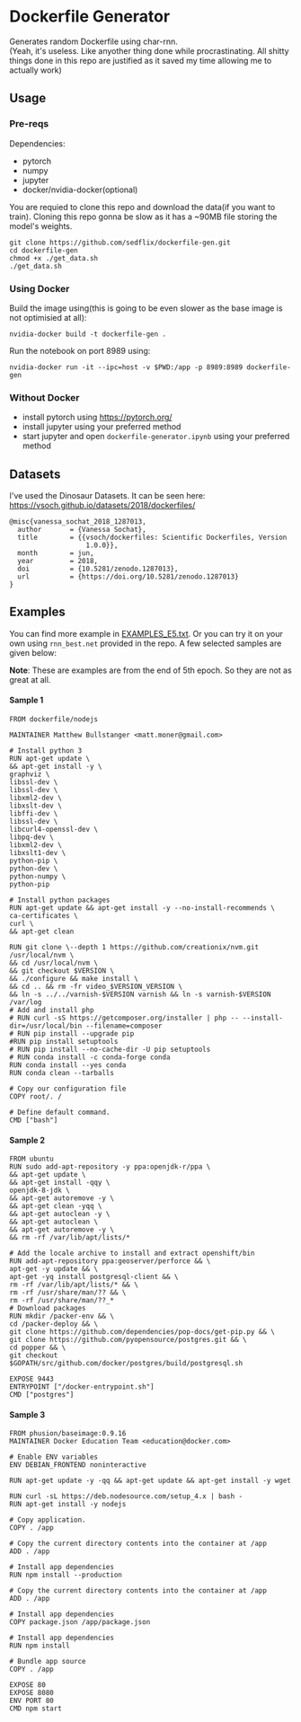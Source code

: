 # Dockerfile Generator 
Generates random Dockerfile using char-rnn.  
(Yeah, it's useless. Like anyother thing done while procrastinating. All shitty things done in this repo are justified as it saved my time allowing me to actually work) 

## Usage

### Pre-reqs

Dependencies:
- pytorch
- numpy
- jupyter
- docker/nvidia-docker(optional)

You are requied to clone this repo and download the data(if you want to train). Cloning this repo gonna be slow as it has a ~90MB file storing the model's weights.

```
git clone https://github.com/sedflix/dockerfile-gen.git
cd dockerfile-gen
chmod +x ./get_data.sh
./get_data.sh
```

### Using Docker

Build the image using(this is going to be even slower as the base image is not optimisied at all):
```
nvidia-docker build -t dockerfile-gen .
```

Run the notebook on port 8989 using:

```
nvidia-docker run -it --ipc=host -v $PWD:/app -p 8989:8989 dockerfile-gen
```

### Without Docker

- install pytorch using https://pytorch.org/
- install jupyter using your preferred method
- start jupyter and open `dockerfile-generator.ipynb` using your preferred method

## Datasets

I've used the Dinosaur Datasets. It can be seen here: https://vsoch.github.io/datasets/2018/dockerfiles/

```
@misc{vanessa_sochat_2018_1287013,
  author       = {Vanessa Sochat},
  title        = {{vsoch/dockerfiles: Scientific Dockerfiles, Version 
                   1.0.0}},
  month        = jun,
  year         = 2018,
  doi          = {10.5281/zenodo.1287013},
  url          = {https://doi.org/10.5281/zenodo.1287013}
}
```

## Examples

You can find more example in [EXAMPLES_E5.txt](https://github.com/sedflix/dockerfile-gen/blob/master/EXAMPLES_E5.txt). Or you can try it on your own using `rnn_best.net` provided in the repo. A few selected samples are given below:

**Note**: These are examples are from the end of 5th epoch. So they are not as great at all.

#### Sample 1
```
FROM dockerfile/nodejs  
  
MAINTAINER Matthew Bullstanger <matt.moner@gmail.com>  
  
# Install python 3  
RUN apt-get update \  
&& apt-get install -y \  
graphviz \  
libssl-dev \  
libssl-dev \  
libxml2-dev \  
libxslt-dev \  
libffi-dev \  
libssl-dev \  
libcurl4-openssl-dev \  
libpq-dev \  
libxml2-dev \  
libxslt1-dev \  
python-pip \  
python-dev \  
python-numpy \  
python-pip  
  
# Install python packages  
RUN apt-get update && apt-get install -y --no-install-recommends \  
ca-certificates \  
curl \  
&& apt-get clean  
  
RUN git clone \--depth 1 https://github.com/creationix/nvm.git
/usr/local/nvm \  
&& cd /usr/local/nvm \  
&& git checkout $VERSION \  
&& ./configure && make install \  
&& cd .. && rm -fr video_$VERSION_VERSION \  
&& ln -s ../../varnish-$VERSION varnish && ln -s varnish-$VERSION /var/log  
# Add and install php  
# RUN curl -sS https://getcomposer.org/installer | php -- --install-
dir=/usr/local/bin --filename=composer  
# RUN pip install --upgrade pip  
#RUN pip install setuptools  
# RUN pip install --no-cache-dir -U pip setuptools  
# RUN conda install -c conda-forge conda  
RUN conda install --yes conda  
RUN conda clean --tarballs  
  
# Copy our configuration file  
COPY root/. /  
  
# Define default command.  
CMD ["bash"]  
```

#### Sample 2
```
FROM ubuntu  
RUN sudo add-apt-repository -y ppa:openjdk-r/ppa \  
&& apt-get update \  
&& apt-get install -qqy \  
openjdk-8-jdk \  
&& apt-get autoremove -y \  
&& apt-get clean -yqq \  
&& apt-get autoclean -y \  
&& apt-get autoclean \  
&& apt-get autoremove -y \  
&& rm -rf /var/lib/apt/lists/*  
  
# Add the locale archive to install and extract openshift/bin  
RUN add-apt-repository ppa:geoserver/perforce && \  
apt-get -y update && \  
apt-get -yq install postgresql-client && \  
rm -rf /var/lib/apt/lists/* && \  
rm -rf /usr/share/man/?? && \  
rm -rf /usr/share/man/??_*  
# Download packages  
RUN mkdir /packer-env && \  
cd /packer-deploy && \  
git clone https://github.com/dependencies/pop-docs/get-pip.py && \  
git clone https://github.com/pyopensource/postgres.git && \  
cd popper && \  
git checkout $GOPATH/src/github.com/docker/postgres/build/postgresql.sh  
  
EXPOSE 9443  
ENTRYPOINT ["/docker-entrypoint.sh"]  
CMD ["postgres"]  
```

#### Sample 3
```
FROM phusion/baseimage:0.9.16  
MAINTAINER Docker Education Team <education@docker.com>  
  
# Enable ENV variables  
ENV DEBIAN_FRONTEND noninteractive  
  
RUN apt-get update -y -qq && apt-get update && apt-get install -y wget  
  
RUN curl -sL https://deb.nodesource.com/setup_4.x | bash -  
RUN apt-get install -y nodejs  
  
# Copy application.  
COPY . /app  
  
# Copy the current directory contents into the container at /app  
ADD . /app  
  
# Install app dependencies  
RUN npm install --production  
  
# Copy the current directory contents into the container at /app  
ADD . /app  
  
# Install app dependencies  
COPY package.json /app/package.json  
  
# Install app dependencies  
RUN npm install  
  
# Bundle app source  
COPY . /app  
  
EXPOSE 80  
EXPOSE 8080  
ENV PORT 80  
CMD npm start   
```

